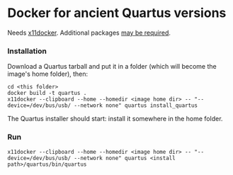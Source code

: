 # Docker for ancient Quartus versions

Needs [x11docker](https://github.com/mviereck/x11docker). Additional packages [may be required](https://github.com/mviereck/x11docker#dependencies).

### Installation

Download a Quartus tarball and put it in a folder (which will become the image's home folder), then:

```
cd <this folder>
docker build -t quartus .
x11docker --clipboard --home --homedir <image home dir> -- "--device=/dev/bus/usb/ --network none" quartus install_quartus
```

The Quartus installer should start: install it somewhere in the home folder.

### Run

`x11docker --clipboard --home --homedir <image home dir> -- "--device=/dev/bus/usb/ --network none" quartus <install path>/quartus/bin/quartus`
